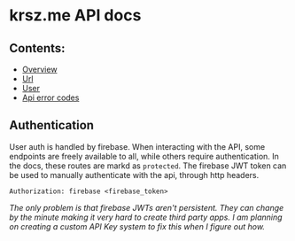 # krsz.me API docs

## Contents:

-   [Overview](README.md)
-   [Url](url.md)
-   [User](user.md)
-   [Api error codes](apierror.md)

## Authentication

User auth is handled by firebase. When interacting with the API, some endpoints
are freely available to all, while others require authentication. In the docs,
these routes are markd as `protected`. The firebase JWT token can be used to
manually authenticate with the api, through http headers.

`Authorization: firebase <firebase_token>`

_The only problem is that firebase JWTs aren't persistent. They can change by
the minute making it very hard to create third party apps. I am planning on
creating a custom API Key system to fix this when I figure out how._
